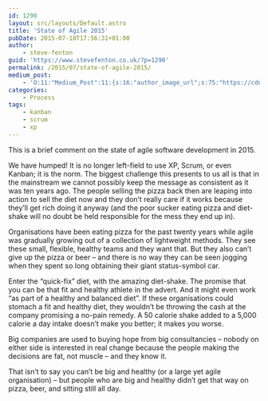 ```yaml
---
id: 1290
layout: src/layouts/Default.astro
title: 'State of Agile 2015'
pubDate: 2015-07-18T17:56:31+01:00
author:
    - steve-fenton
guid: 'https://www.stevefenton.co.uk/?p=1290'
permalink: /2015/07/state-of-agile-2015/
medium_post:
    - 'O:11:"Medium_Post":11:{s:16:"author_image_url";s:75:"https://cdn-images-1.medium.com/fit/c/400/400/1*eXkhfEuF41g5W_xnc_ydLA.jpeg";s:10:"author_url";s:38:"https://medium.com/@steve.fenton.co.uk";s:11:"byline_name";N;s:12:"byline_email";N;s:10:"cross_link";s:3:"yes";s:2:"id";s:12:"2b7e4a1c7585";s:21:"follower_notification";s:3:"yes";s:7:"license";s:19:"all-rights-reserved";s:14:"publication_id";s:2:"-1";s:6:"status";s:5:"draft";s:3:"url";s:51:"https://medium.com/@steve.fenton.co.uk/2b7e4a1c7585";}'
categories:
    - Process
tags:
    - kanban
    - scrum
    - xp
---
```


This is a brief comment on the state of agile software development in 2015.

We have humped! It is no longer left-field to use XP, Scrum, or even Kanban; it is the norm. The biggest challenge this presents to us all is that in the mainstream we cannot possibly keep the message as consistent as it was ten years ago. The people selling the pizza back then are leaping into action to sell the diet now and they don’t really care if it works because they’ll get rich doing it anyway (and the poor sucker eating pizza and diet-shake will no doubt be held responsible for the mess they end up in).

Organisations have been eating pizza for the past twenty years while agile was gradually growing out of a collection of lightweight methods. They see these small, flexible, healthy teams and they want that. But they also can’t give up the pizza or beer – and there is no way they can be seen jogging when they spent so long obtaining their giant status-symbol car.

Enter the “quick-fix” diet, with the amazing diet-shake. The promise that you can be that fit and healthy athlete in the advert. And it might even work “as part of a healthy and balanced diet”. If these organisations could stomach a fit and healthy diet, they wouldn’t be throwing the cash at the company promising a no-pain remedy. A 50 calorie shake added to a 5,000 calorie a day intake doesn’t make you better; it makes you worse.

Big companies are used to buying hope from big consultancies – nobody on either side is interested in real change because the people making the decisions are fat, not muscle – and they know it.

That isn’t to say you can’t be big and healthy (or a large yet agile organisation) – but people who are big and healthy didn’t get that way on pizza, beer, and sitting still all day.